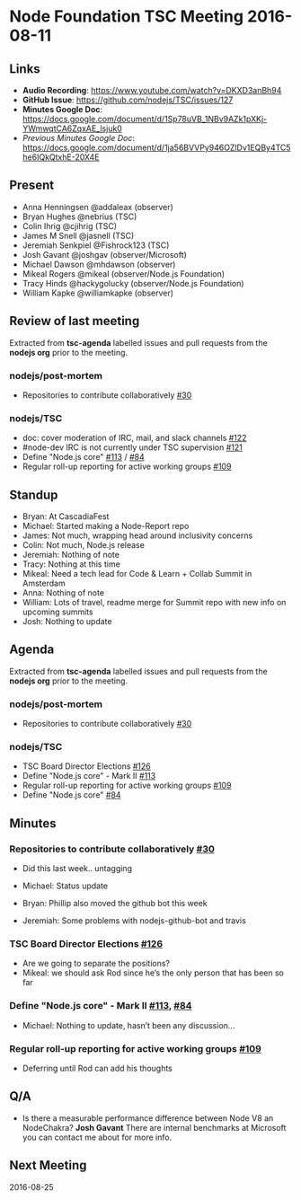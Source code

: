 # Node Foundation TSC Meeting 2016-08-11

## Links

* **Audio Recording**: <https://www.youtube.com/watch?v=DKXD3anBh94>
* **GitHub Issue**: <https://github.com/nodejs/TSC/issues/127>
* **Minutes Google Doc**: <https://docs.google.com/document/d/1Sp78uVB_1NBv9AZk1pXKj-YWmwqtCA6ZqxAE_lsjuk0>
* _Previous Minutes Google Doc_: <https://docs.google.com/document/d/1ja56BVVPy946OZlDv1EQBy4TC5he6IQkQtxhE-20X4E>

## Present

* Anna Henningsen @addaleax (observer)
* Bryan Hughes @nebrius (TSC)
* Colin Ihrig @cjihrig (TSC)
* James M Snell @jasnell (TSC)
* Jeremiah Senkpiel @Fishrock123 (TSC)
* Josh Gavant @joshgav (observer/Microsoft)
* Michael Dawson @mhdawson (observer)
* Mikeal Rogers @mikeal (observer/Node.js Foundation)
* Tracy Hinds @hackygolucky (observer/Node.js Foundation)
* William Kapke @williamkapke (observer)

## Review of last meeting

Extracted from **tsc-agenda** labelled issues and pull requests from the **nodejs org** prior to the meeting.

### nodejs/post-mortem

* Repositories to contribute collaboratively [#30](https://github.com/nodejs/post-mortem/issues/30)

### nodejs/TSC

* doc: cover moderation of IRC, mail, and slack channels [#122](https://github.com/nodejs/TSC/pull/122)
* \#node-dev IRC is not currently under TSC supervision [#121](https://github.com/nodejs/TSC/issues/121)
* Define "Node.js core" [#113](https://github.com/nodejs/TSC/issues/113) / [#84](https://github.com/nodejs/TSC/issues/84)
* Regular roll-up reporting for active working groups [#109](https://github.com/nodejs/TSC/issues/109)

## Standup

* Bryan: At CascadiaFest
* Michael: Started making a Node-Report repo
* James: Not much, wrapping head around inclusivity concerns
* Colin: Not much, Node.js release
* Jeremiah: Nothing of note
* Tracy: Nothing at this time
* Mikeal: Need a tech lead for Code & Learn + Collab Summit in Amsterdam
* Anna: Nothing of note
* William: Lots of travel, readme merge for Summit repo with new info on upcoming summits
* Josh: Nothing to update

## Agenda

Extracted from **tsc-agenda** labelled issues and pull requests from the **nodejs org** prior to the meeting.

### nodejs/post-mortem

* Repositories to contribute collaboratively [#30](https://github.com/nodejs/post-mortem/issues/30)

### nodejs/TSC

* TSC Board Director Elections [#126](https://github.com/nodejs/TSC/issues/126)
* Define "Node.js core" - Mark II [#113](https://github.com/nodejs/TSC/issues/113)
* Regular roll-up reporting for active working groups [#109](https://github.com/nodejs/TSC/issues/109)
* Define "Node.js core" [#84](https://github.com/nodejs/TSC/issues/84)

## Minutes

### Repositories to contribute collaboratively [#30](https://github.com/nodejs/post-mortem/issues/30)

* Did this last week.. untagging

* Michael: Status update

* Bryan: Phillip also moved the github bot this week

* Jeremiah: Some problems with nodejs-github-bot and travis

### TSC Board Director Elections [#126](https://github.com/nodejs/TSC/issues/126)

* Are we going to separate the positions?
* Mikeal: we should ask Rod since he’s the only person that has been so far

### Define "Node.js core" - Mark II [#113](https://github.com/nodejs/TSC/issues/113), [#84](https://github.com/nodejs/TSC/issues/84)

* Michael: Nothing to update, hasn’t been any discussion...

### Regular roll-up reporting for active working groups [#109](https://github.com/nodejs/TSC/issues/109)

* Deferring until Rod can add his thoughts

## Q/A

* Is there a measurable performance difference between Node V8 an NodeChakra? **Josh Gavant** There are internal benchmarks at Microsoft you can contact me about for more info.

## Next Meeting

2016-08-25
